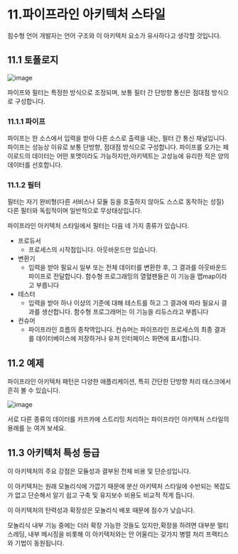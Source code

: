 # 11.파이프라인 아키텍처 스타일

힘수형 언어 개발자는 언어 구조와 이 아키텍처 요소가 유사하다고 생각할 것입니다.

## 11.1 토폴로지

![image](https://github.com/user-attachments/assets/34054ad5-c0fb-4861-9b85-a151849e780d)

파이프와 필터는 특정한 방식으로 조정되며, 보통 필터 간 단방향 통신은 점대점 방식으로 구성합니다.

### 11.1.1 파이프

파이프는 한 소스에서 입력을 받아 다른 소스로 출력을 내는, 필터 간 통신 채널입니다. 파이프는 성능상 이유로 보통 단방향, 점대점 방식으로 구성합니다. 파이프를 오가는 페이로드의 데이터는 어떤 포맷이라도 가능하지만,아키텍트는 고성능에 유리한 적은 양의 데이터를 선호합니다.

### **11.1.2** 필터

필터는 자기 완비형(다른 서비스나 모듈 등을 호출하지 않아도 스스로 동작하는 성질) 다른 필터와 독립적이며 일반적으로 무상태성입니다. 

파이프라인 아키텍처 스타일에서 필터는 다음 네 가지 종류가 있습니다.

- 프로듀서
    - 프로세스의 시작점입니다. 아웃바운드만 있습니다.
- 변환기
    - 입력을 받아 필요시 일부 또는 전체 데이터를 변환한 후, 그 결과를 아웃바운드 파이프로 전달합니다. 함수형 프로그래밍의 열혈팬들은 이 기능을 맵map이라고 부릅니다
- 테스터
    - 입력을 받아 하나 이상의 기준에 대해 테스트를 하고 그 결과에 따라 필요시 결과를 생산합니다. 함수형 프로그래머는 이 기능을 리듀스라고 부릅니다
- 컨슈머
    - 파이프라인 흐름의 종착역입니다. 컨슈머는 파이프라인 프로세스의 최종 결과를 데이터베이스에 저장하거나 유저 인터페이스 화면에 표시합니다.

## 11.2 예제

파이프라인 아키텍처 패턴은 다양한 애플리케이션, 특히 간단한 단방향 처리 태스크에서 흔히 볼 수 있습니다.

![image](https://github.com/user-attachments/assets/cfb4b30d-f2c4-4569-8684-898ee6ad0ffe)


서로 다른 종류의 데이터를 카프카에 스트리밍 처리하는 파이프라인 아키텍처 스타일의 용례를 눈 여겨 보세요.

## **11.3** 아키텍처 특성 등급

이 아키텍처의 주요 강점은 모듈성과 결부된 전체 비용 및 단순성입니다.

이 아키텍처는 원래 모놀리식에 가깝기 때문에 분산 아키텍처 스타일에 수반되는 복잡도가 없고 단순해서 알기 쉽고 구축 및 유지보수 비용도 비교적 적게 듭니다.

이 아키텍처의 탄력성과 확장성은 모놀리식 배포 때문에 점수가 낮습니다.

모놀리식 내부 기능 중에는 더러 확장 가능한 것들도 있지만,확장을 하려면 대부분 멀티스레딩, 내부 메시징을 비롯해 이 아키텍처와는 안 어울리는 갖가지 병렬 처리 프랙티스와 기법이 동원됩니다.
